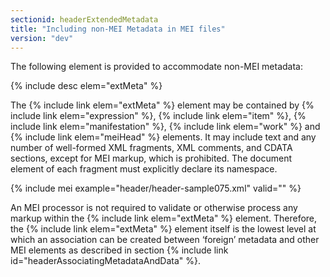 ```yaml
---
sectionid: headerExtendedMetadata
title: "Including non-MEI Metadata in MEI files"
version: "dev"
---
```


The following element is provided to accommodate non-MEI metadata:

{% include desc elem="extMeta" %}

The {% include link elem="extMeta" %} element may be contained by {% include link elem="expression" %}, {% include link elem="item" %}, {% include link elem="manifestation" %}, {% include link elem="work" %} and {% include link elem="meiHead" %} elements. It may include text and any number of well-formed XML fragments, XML comments, and CDATA sections, except for MEI markup, which is prohibited. The document element of each fragment must explicitly declare its namespace.

{% include mei example="header/header-sample075.xml" valid="" %}

An MEI processor is not required to validate or otherwise process any markup within the {% include link elem="extMeta" %} element. Therefore, the {% include link elem="extMeta" %} element itself is the lowest level at which an association can be created between ‘foreign’ metadata and other MEI elements as described in section {% include link id="headerAssociatingMetadataAndData" %}.
